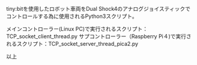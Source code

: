 tiny:bitを使用したロボット車両をDual Shock4のアナログジョイスティックでコントロールする為に使用されるPython3スクリプト。

メインコントローラー(Linux PC)で実行されるスクリプト：TCP_socket_client_thread.py
サプコントローラー（Raspberry Pi４)で実行されるスクリプト：TCP_socket_server_thread_pica2.py

以上
